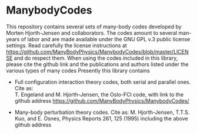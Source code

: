 # ManybodyCodes
This repository contains several sets of many-body codes developed by Morten Hjorth-Jensen and collaborators. 
The codes amount to several man-years of labor and are made available under the 
GNU  GPL v.3 public license settings. Read carefully the license instructions at https://github.com/ManyBodyPhysics/ManybodyCodes/blob/master/LICENSE and do respect them.
When using the codes included in this library, please cite the github link and the publications and authors listed 
under the various types of many codes
Presently this library contains 

* Full configuration interaction theory codes, both serial and parallel ones. Cite as:  
T. Engeland and M. Hjorth-Jensen, the Oslo-FCI code, with link to the github address https://github.com/ManyBodyPhysics/ManybodyCodes/

* Many-body perturbation theory codes. Cite as: 
M. Hjorth-Jensen, T.T.S. Kuo, and E. Osnes, Physics Reports 261, 125 (1995) including the above github address

